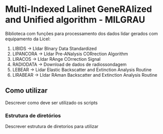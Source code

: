 # Multi-Indexed Lalinet GeneRAlized and Unified algorithm - MILGRAU
Biblioteca com funções para processamento dos dados lidar gerados com equipamento da Licel:
01. LIBIDS -> LIdar BInary Data Standardized
03. LIPANCORA -> LIdar Pre-ANalysis CORrection Algorithm
04. LIRACOS -> LIdar RAnge COrrection Signal
05. RADIODATA -> Download de dados de radiossondagem
06. LEBEAR -> Lidar Elastic Backscatter and Extinction Analysis Routine
07. LIRABEAR -> LIdar RAman Backscatter and Extinction Analysis Routine

## Como utilizar
Descrever como deve ser utilizado os scripts
### Estrutura de diretórios
Descrever estrutura de diretorios para utilizar 

